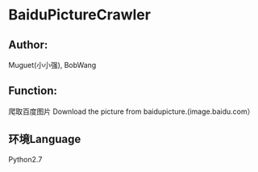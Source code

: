 # BaiduPictureCrawler

Author:
------
Muguet(小小强), BobWang

Function:
--------
爬取百度图片 
Download the picture from baidupicture.(image.baidu.com）

环境Language
-----------
Python2.7 
